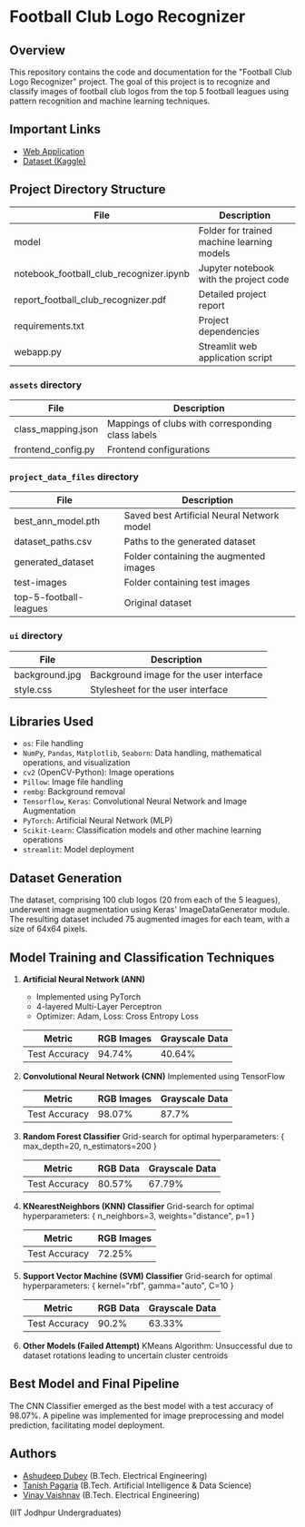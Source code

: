 # Football Club Logo Recognizer

## Overview

This repository contains the code and documentation for the "Football Club Logo Recognizer" project. The goal of this project is to recognize and classify images of football club logos from the top 5 football leagues using pattern recognition and machine learning techniques.

## Important Links
- [Web Application]()
- [Dataset (Kaggle)](https://www.kaggle.com/datasets/alexteboul/top-5-football-leagues-club-logos)


## Project Directory Structure

| File                                   | Description                              |
|----------------------------------------|------------------------------------------|
| model                                  | Folder for trained machine learning models|
| notebook_football_club_recognizer.ipynb | Jupyter notebook with the project code   |
| report_football_club_recognizer.pdf  | Detailed project report                  |
| requirements.txt                       | Project dependencies                     |
| webapp.py                              | Streamlit web application script            |

### `assets` directory
| File                       | Description                |
|----------------------------|----------------------------|
| class_mapping.json         | Mappings of clubs with corresponding class labels    |
| frontend_config.py          | Frontend configurations    |

### `project_data_files` directory
| File                          | Description                                           |
|-------------------------------|-------------------------------------------------------|
| best_ann_model.pth            | Saved best Artificial Neural Network model            |
| dataset_paths.csv             | Paths to the generated dataset                        |
| generated_dataset             | Folder containing the augmented images               |
| test-images                   | Folder containing test images                         |
| top-5-football-leagues        | Original dataset                                      |

### `ui` directory
| File                | Description                   |
|---------------------|-------------------------------|
| background.jpg      | Background image for the user interface   |
| style.css           | Stylesheet for the user interface          |

## Libraries Used

- `os`: File handling
- `NumPy`, `Pandas`, `Matplotlib`, `Seaborn`: Data handling, mathematical operations, and visualization
- `cv2` (OpenCV-Python): Image operations
- `Pillow`: Image file handling
- `rembg`: Background removal
- `Tensorflow`, `Keras`: Convolutional Neural Network and Image Augmentation
- `PyTorch`: Artificial Neural Network (MLP)
- `Scikit-Learn`: Classification models and other machine learning operations
- `streamlit`: Model deployment

## Dataset Generation

The dataset, comprising 100 club logos (20 from each of the 5 leagues), underwent image augmentation using Keras' ImageDataGenerator module. The resulting dataset included 75 augmented images for each team, with a size of 64x64 pixels.

## Model Training and Classification Techniques

1. **Artificial Neural Network (ANN)**
   - Implemented using PyTorch
   - 4-layered Multi-Layer Perceptron
   - Optimizer: Adam, Loss: Cross Entropy Loss

   | Metric                      | RGB Images | Grayscale Data |
   |-----------------------------|------------|-----------------|
   | Test Accuracy               | 94.74%     | 40.64%          |


2. **Convolutional Neural Network (CNN)**
   Implemented using TensorFlow

   | Metric                      | RGB Images | Grayscale Data |
   |-----------------------------|------------|-----------------|
   | Test Accuracy               | 98.07%     | 87.7%           |

3. **Random Forest Classifier**
   Grid-search for optimal hyperparameters: { max_depth=20, n_estimators=200 }

   | Metric                      | RGB Data | Grayscale Data |
   |-----------------------------|----------|-----------------|
   | Test Accuracy               | 80.57%   | 67.79%          |

4. **KNearestNeighbors (KNN) Classifier**
   Grid-search for optimal hyperparameters: { n_neighbors=3, weights="distance", p=1 }

   | Metric                      | RGB Images |
   |-----------------------------|------------|
   | Test Accuracy               | 72.25%     |

5. **Support Vector Machine (SVM) Classifier**
   Grid-search for optimal hyperparameters: { kernel="rbf", gamma="auto", C=10 }

   | Metric                      | RGB Data | Grayscale Data |
   |-----------------------------|----------|-----------------|
   | Test Accuracy               | 90.2%    | 63.33%          |

6. **Other Models (Failed Attempt)**
   KMeans Algorithm: Unsuccessful due to dataset rotations leading to uncertain cluster centroids

## Best Model and Final Pipeline

The CNN Classifier emerged as the best model with a test accuracy of 98.07%. A pipeline was implemented for image preprocessing and model prediction, facilitating model deployment.


## Authors
- [Ashudeep Dubey](mailto:dubey.6@iitj.ac.in) (B.Tech. Electrical Engineering)
- [Tanish Pagaria](mailto:pagaria.2@iitj.ac.in) (B.Tech. Artificial Intelligence & Data Science)
- [Vinay Vaishnav](mailto:vaishnav.3@iitj.ac.in) (B.Tech. Electrical Engineering)  

(IIT Jodhpur Undergraduates)
